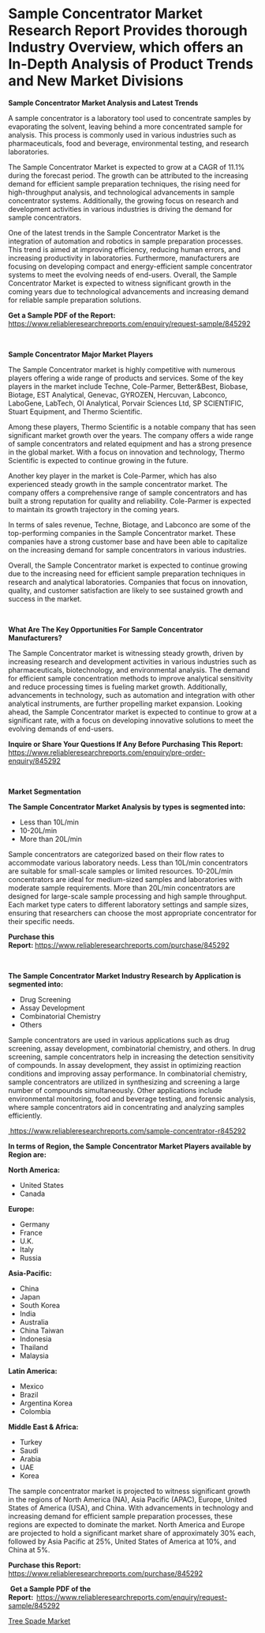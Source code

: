 <p><h1>Sample Concentrator Market Research Report Provides thorough Industry Overview, which offers an In-Depth Analysis of Product Trends and New Market Divisions</h1></p><p><strong>Sample Concentrator Market Analysis and Latest Trends</strong></p>
<p><p>A sample concentrator is a laboratory tool used to concentrate samples by evaporating the solvent, leaving behind a more concentrated sample for analysis. This process is commonly used in various industries such as pharmaceuticals, food and beverage, environmental testing, and research laboratories.</p><p>The Sample Concentrator Market is expected to grow at a CAGR of 11.1% during the forecast period. The growth can be attributed to the increasing demand for efficient sample preparation techniques, the rising need for high-throughput analysis, and technological advancements in sample concentrator systems. Additionally, the growing focus on research and development activities in various industries is driving the demand for sample concentrators.</p><p>One of the latest trends in the Sample Concentrator Market is the integration of automation and robotics in sample preparation processes. This trend is aimed at improving efficiency, reducing human errors, and increasing productivity in laboratories. Furthermore, manufacturers are focusing on developing compact and energy-efficient sample concentrator systems to meet the evolving needs of end-users. Overall, the Sample Concentrator Market is expected to witness significant growth in the coming years due to technological advancements and increasing demand for reliable sample preparation solutions.</p></p>
<p><strong>Get a Sample PDF of the Report:&nbsp;</strong> <a href="https://www.reliableresearchreports.com/enquiry/request-sample/845292">https://www.reliableresearchreports.com/enquiry/request-sample/845292</a></p>
<p>&nbsp;</p>
<p><strong>Sample Concentrator Major Market Players</strong></p>
<p><p>The Sample Concentrator market is highly competitive with numerous players offering a wide range of products and services. Some of the key players in the market include Techne, Cole-Parmer, Better&Best, Biobase, Biotage, EST Analytical, Genevac, GYROZEN, Hercuvan, Labconco, LaboGene, LabTech, OI Analytical, Porvair Sciences Ltd, SP SCIENTIFIC, Stuart Equipment, and Thermo Scientific.</p><p>Among these players, Thermo Scientific is a notable company that has seen significant market growth over the years. The company offers a wide range of sample concentrators and related equipment and has a strong presence in the global market. With a focus on innovation and technology, Thermo Scientific is expected to continue growing in the future.</p><p>Another key player in the market is Cole-Parmer, which has also experienced steady growth in the sample concentrator market. The company offers a comprehensive range of sample concentrators and has built a strong reputation for quality and reliability. Cole-Parmer is expected to maintain its growth trajectory in the coming years.</p><p>In terms of sales revenue, Techne, Biotage, and Labconco are some of the top-performing companies in the Sample Concentrator market. These companies have a strong customer base and have been able to capitalize on the increasing demand for sample concentrators in various industries.</p><p>Overall, the Sample Concentrator market is expected to continue growing due to the increasing need for efficient sample preparation techniques in research and analytical laboratories. Companies that focus on innovation, quality, and customer satisfaction are likely to see sustained growth and success in the market.</p></p>
<p>&nbsp;</p>
<p><strong>What Are The Key Opportunities For Sample Concentrator Manufacturers?</strong></p>
<p><p>The Sample Concentrator market is witnessing steady growth, driven by increasing research and development activities in various industries such as pharmaceuticals, biotechnology, and environmental analysis. The demand for efficient sample concentration methods to improve analytical sensitivity and reduce processing times is fueling market growth. Additionally, advancements in technology, such as automation and integration with other analytical instruments, are further propelling market expansion. Looking ahead, the Sample Concentrator market is expected to continue to grow at a significant rate, with a focus on developing innovative solutions to meet the evolving demands of end-users.</p></p>
<p><strong>Inquire or Share Your Questions If Any Before Purchasing This Report:</strong> <a href="https://www.reliableresearchreports.com/enquiry/pre-order-enquiry/845292">https://www.reliableresearchreports.com/enquiry/pre-order-enquiry/845292</a></p>
<p>&nbsp;</p>
<p><strong>Market Segmentation</strong></p>
<p><strong>The Sample Concentrator Market Analysis by types is segmented into:</strong></p>
<p><ul><li>Less than 10L/min</li><li>10-20L/min</li><li>More than 20L/min</li></ul></p>
<p><p>Sample concentrators are categorized based on their flow rates to accommodate various laboratory needs. Less than 10L/min concentrators are suitable for small-scale samples or limited resources. 10-20L/min concentrators are ideal for medium-sized samples and laboratories with moderate sample requirements. More than 20L/min concentrators are designed for large-scale sample processing and high sample throughput. Each market type caters to different laboratory settings and sample sizes, ensuring that researchers can choose the most appropriate concentrator for their specific needs.</p></p>
<p><strong>Purchase this Report:&nbsp;</strong><a href="https://www.reliableresearchreports.com/purchase/845292">https://www.reliableresearchreports.com/purchase/845292</a></p>
<p>&nbsp;</p>
<p><strong>The Sample Concentrator Market Industry Research by Application is segmented into:</strong></p>
<p><ul><li>Drug Screening</li><li>Assay Development</li><li>Combinatorial Chemistry</li><li>Others</li></ul></p>
<p><p>Sample concentrators are used in various applications such as drug screening, assay development, combinatorial chemistry, and others. In drug screening, sample concentrators help in increasing the detection sensitivity of compounds. In assay development, they assist in optimizing reaction conditions and improving assay performance. In combinatorial chemistry, sample concentrators are utilized in synthesizing and screening a large number of compounds simultaneously. Other applications include environmental monitoring, food and beverage testing, and forensic analysis, where sample concentrators aid in concentrating and analyzing samples efficiently.</p></p>
<p><a href="https://www.reliableresearchreports.com/sample-concentrator-r845292">&nbsp;https://www.reliableresearchreports.com/sample-concentrator-r845292</a></p>
<p><strong>In terms of Region, the Sample Concentrator Market Players available by Region are:</strong></p>
<p>
    <p> <strong> North America: </strong>
        <ul>
            <li>United States</li>
            <li>Canada</li>
        </ul>
        </p> 
    <p> <strong> Europe: </strong>
        <ul>
            <li>Germany</li>
            <li>France</li>
            <li>U.K.</li>
            <li>Italy</li>
            <li>Russia</li>
        </ul>
        </p> 
    <p> <strong> Asia-Pacific: </strong>
        <ul>
            <li>China</li>
            <li>Japan</li>
            <li>South Korea</li>
            <li>India</li>
            <li>Australia</li>
            <li>China Taiwan</li>
            <li>Indonesia</li>
            <li>Thailand</li>
            <li>Malaysia</li>
        </ul>
        </p> 
    <p> <strong> Latin America: </strong>
        <ul>
            <li>Mexico</li>
            <li>Brazil</li>
            <li>Argentina Korea</li>
            <li>Colombia</li>
        </ul>
        </p> 
    <p> <strong> Middle East & Africa: </strong>
        <ul>
            <li>Turkey</li>
            <li>Saudi</li>
            <li>Arabia</li>
            <li>UAE</li>
            <li>Korea</li>
        </ul>
    </p>
    </p>
<p><p>The sample concentrator market is projected to witness significant growth in the regions of North America (NA), Asia Pacific (APAC), Europe, United States of America (USA), and China. With advancements in technology and increasing demand for efficient sample preparation processes, these regions are expected to dominate the market. North America and Europe are projected to hold a significant market share of approximately 30% each, followed by Asia Pacific at 25%, United States of America at 10%, and China at 5%.</p></p>
<p><strong>Purchase this Report: </strong><a href="https://www.reliableresearchreports.com/purchase/845292">https://www.reliableresearchreports.com/purchase/845292</a></p>
<p>&nbsp;<strong>Get a Sample PDF of the Report:&nbsp;&nbsp;</strong><a href="https://www.reliableresearchreports.com/enquiry/request-sample/845292">https://www.reliableresearchreports.com/enquiry/request-sample/845292</a></p>
<p><strong></strong></p>
<p><p><a href="https://github.com/WillieWoodard/Market-Research-Report-List-4/blob/main/tree-spade-market.md">Tree Spade Market</a></p></p>